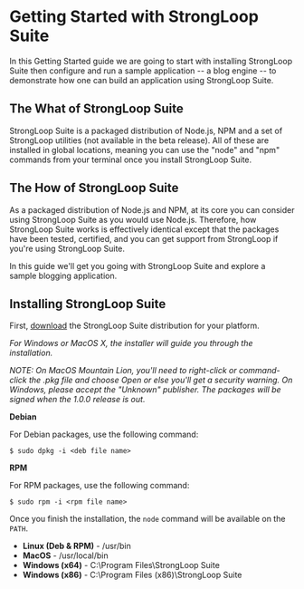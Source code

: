 # Getting Started with StrongLoop Suite

In this Getting Started guide we are going to start with installing StrongLoop Suite then configure and run a sample application -- a blog engine -- to demonstrate how one can build an application using StrongLoop Suite.

## The What of StrongLoop Suite

StrongLoop Suite is a packaged distribution of Node.js, NPM and a set of StrongLoop utilities (not available in the beta release). All of these are installed in global locations, meaning you can use the "node" and "npm" commands from your terminal once you install StrongLoop Suite.

## The How of StrongLoop Suite

As a packaged distribution of Node.js and NPM, at its core you can consider using StrongLoop Suite as you would use Node.js. Therefore, how StrongLoop Suite works is effectively identical except that the packages have been tested, certified, and you can get support from StrongLoop if you're using StrongLoop Suite.

In this guide we'll get you going with StrongLoop Suite and explore a sample blogging application.

## Installing StrongLoop Suite

First, [download](http://www.strongloop.com/products#downloads) the StrongLoop Suite distribution for your platform.

_For Windows or MacOS X, the installer will guide you through the installation._

_NOTE: On MacOS Mountain Lion, you'll need to right-click or command-click the .pkg file and choose Open or else you'll get a security warning. On Windows, please accept the "Unknown" publisher. The packages will be signed when the 1.0.0 release is out._

**Debian**

For Debian packages, use the following command:

    $ sudo dpkg -i <deb file name>
    
**RPM**

For RPM packages, use the following command:

    $ sudo rpm -i <rpm file name>
    
Once you finish the installation, the `node` command will be available on the `PATH`.

 - **Linux (Deb & RPM)** - /usr/bin
 - **MacOS** - /usr/local/bin
 - **Windows (x64)** - C:\Program Files\StrongLoop Suite
 - **Windows (x86)** - C:\Program Files (x86)\StrongLoop Suite
